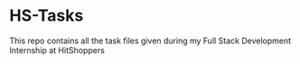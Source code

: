 # HS-Tasks
This repo contains all the task files given during my Full Stack Development Internship at HitShoppers
